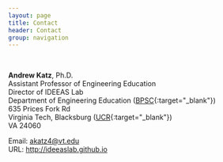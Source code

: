```yaml
---
layout: page
title: Contact
header: Contact
group: navigation
---
```

<br/>

**Andrew Katz**, Ph.D. <br/>
Assistant Professor of Engineering Education <br/>
Director of IDEEAS Lab <br/>
Department of Engineering Education ([BPSC](http://plantbiology.ucr.edu/){:target="_blank"}) <br/>
635 Prices Fork Rd <br/>
Virginia Tech, Blacksburg ([UCR](http://www.vt.edu/){:target="_blank"}) <br/>
VA 24060 <br/>

Email: akatz4@vt.edu <br/>
URL: http://ideeaslab.github.io <br/>
